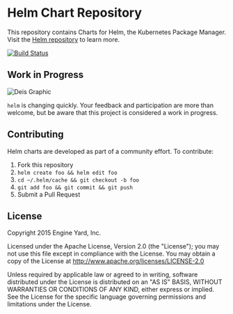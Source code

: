 # Helm Chart Repository

This repository contains Charts for Helm, the Kubernetes Package Manager.
Visit the [Helm repository](https://github.com/deis/helm) to learn more.

[![Build Status](https://travis-ci.org/deis/charts.svg?branch=master)](https://travis-ci.org/deis/charts)

## Work in Progress

![Deis Graphic](https://s3-us-west-2.amazonaws.com/get-deis/deis-graphic-small.png)

`helm` is changing quickly. Your feedback and participation are more than welcome, but be aware that this project is considered a work in progress.

## Contributing

Helm charts are developed as part of a community effort.  To contribute:

1. Fork this repository
2. `helm create foo && helm edit foo`
3. `cd ~/.helm/cache && git checkout -b foo`
4. `git add foo && git commit && git push`
5. Submit a Pull Request

## License

Copyright 2015 Engine Yard, Inc.

Licensed under the Apache License, Version 2.0 (the "License"); you may not use this file except in compliance with the License. You may obtain a copy of the License at <http://www.apache.org/licenses/LICENSE-2.0>

Unless required by applicable law or agreed to in writing, software distributed under the License is distributed on an "AS IS" BASIS, WITHOUT WARRANTIES OR CONDITIONS OF ANY KIND, either express or implied. See the License for the specific language governing permissions and limitations under the License.
